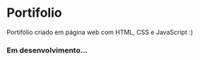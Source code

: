# Portifolio
Portifólio criado em página web com HTML, CSS e JavaScript :)

<h3> Em desenvolvimento... <h3>
